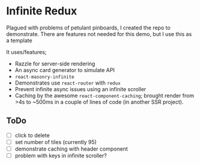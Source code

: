 # Infinite Redux

Plagued with problems of petulant pinboards, I created the repo to demonstrate.
There are features not needed for this demo, but I use this as a template

It uses/features;
* Razzle for server-side rendering
* An async card generator to simulate API
* `react-masonry-infinite`
* Demonstrates use `react-router` with `redux`
* Prevent infinite async issues using an infinite scroller
* Caching by the awesome `react-component-caching`; brought render from >4s to ~500ms in a couple of lines of code (in another SSR project).


## ToDo
- [ ] click to delete
- [ ] set number of tiles (currently 95)
- [ ] demonstrate caching with header component
- [ ] problem with keys in infinite scroller?
